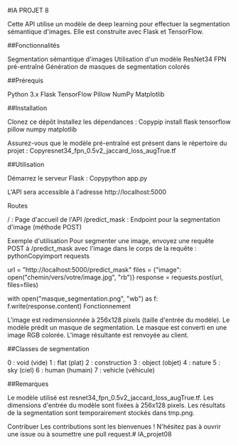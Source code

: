 #IA PROJET 8

Cette API utilise un modèle de deep learning pour effectuer la segmentation sémantique d'images. Elle est construite avec Flask et TensorFlow.

##Fonctionnalités

Segmentation sémantique d'images
Utilisation d'un modèle ResNet34 FPN pré-entraîné
Génération de masques de segmentation colorés

##Prérequis

Python 3.x
Flask
TensorFlow
Pillow
NumPy
Matplotlib

##Installation

Clonez ce dépôt
Installez les dépendances :
Copypip install flask tensorflow pillow numpy matplotlib

Assurez-vous que le modèle pré-entraîné est présent dans le répertoire du projet :
Copyresnet34_fpn_0.5v2_jaccard_loss_augTrue.tf


##Utilisation

Démarrez le serveur Flask :
Copypython app.py

L'API sera accessible à l'adresse http://localhost:5000

Routes

/ : Page d'accueil de l'API
/predict_mask : Endpoint pour la segmentation d'image (méthode POST)

Exemple d'utilisation
Pour segmenter une image, envoyez une requête POST à /predict_mask avec l'image dans le corps de la requête :
pythonCopyimport requests

url = "http://localhost:5000/predict_mask"
files = {"image": open("chemin/vers/votre/image.jpg", "rb")}
response = requests.post(url, files=files)

with open("masque_segmentation.png", "wb") as f:
    f.write(response.content)
Fonctionnement

L'image est redimensionnée à 256x128 pixels (taille d'entrée du modèle).
Le modèle prédit un masque de segmentation.
Le masque est converti en une image RGB colorée.
L'image résultante est renvoyée au client.

##Classes de segmentation

0 : void (vide)
1 : flat (plat)
2 : construction
3 : object (objet)
4 : nature
5 : sky (ciel)
6 : human (humain)
7 : vehicle (véhicule)

##Remarques

Le modèle utilisé est resnet34_fpn_0.5v2_jaccard_loss_augTrue.tf.
Les dimensions d'entrée du modèle sont fixées à 256x128 pixels.
Les résultats de la segmentation sont temporairement stockés dans tmp.png.

Contribuer
Les contributions sont les bienvenues ! N'hésitez pas à ouvrir une issue ou à soumettre une pull request.# IA_projet08
